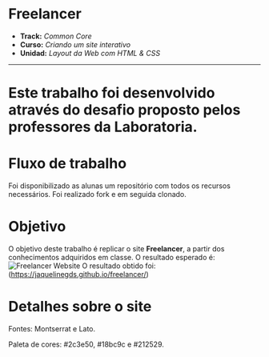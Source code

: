 # Freelancer

* **Track:** _Common Core_
* **Curso:** _Criando um site interativo_
* **Unidad:** _Layout da Web com HTML & CSS_

***
# Este trabalho foi desenvolvido através do desafio proposto pelos professores da Laboratoria.

# Fluxo de trabalho
Foi disponibilizado as alunas um repositório com todos os recursos necessários. Foi realizado fork e em seguida clonado. 

# Objetivo
O objetivo deste trabalho é replicar o site  **Freelancer**, a partir dos conhecimentos adquiridos em classe. O resultado esperado é:
![Freelancer Website](docs/fullpage.png)
O resultado obtido foi:
(https://jaquelinegds.github.io/freelancer/)

# Detalhes sobre o site

Fontes: Montserrat e Lato.

Paleta de cores: #2c3e50, #18bc9c e #212529.
